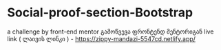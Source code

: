 # Social-proof-section-Bootstrap

a challenge by front-end mentor 
გამოწვევა ფრონტენდ მენტორიგან 
live link ( ლაივის ლინკი ) - https://zippy-mandazi-5547cd.netlify.app/
